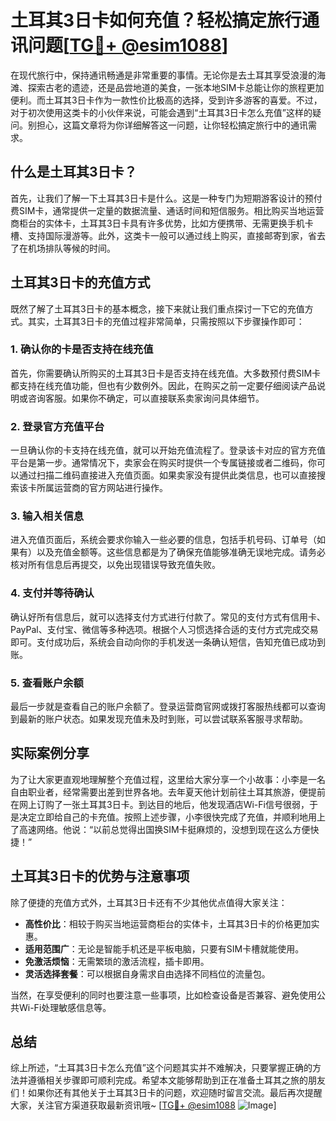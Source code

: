# 土耳其3日卡如何充值？轻松搞定旅行通讯问题[[TG💪+ @esim1088](https://t.me/s/esim1088)]

在现代旅行中，保持通讯畅通是非常重要的事情。无论你是去土耳其享受浪漫的海滩、探索古老的遗迹，还是品尝地道的美食，一张本地SIM卡总能让你的旅程更加便利。而土耳其3日卡作为一款性价比极高的选择，受到许多游客的喜爱。不过，对于初次使用这类卡的小伙伴来说，可能会遇到“土耳其3日卡怎么充值”这样的疑问。别担心，这篇文章将为你详细解答这一问题，让你轻松搞定旅行中的通讯需求。

## 什么是土耳其3日卡？

首先，让我们了解一下土耳其3日卡是什么。这是一种专门为短期游客设计的预付费SIM卡，通常提供一定量的数据流量、通话时间和短信服务。相比购买当地运营商柜台的实体卡，土耳其3日卡具有许多优势，比如方便携带、无需更换手机卡槽、支持国际漫游等。此外，这类卡一般可以通过线上购买，直接邮寄到家，省去了在机场排队等候的时间。

## 土耳其3日卡的充值方式

既然了解了土耳其3日卡的基本概念，接下来就让我们重点探讨一下它的充值方式。其实，土耳其3日卡的充值过程非常简单，只需按照以下步骤操作即可：

### 1. 确认你的卡是否支持在线充值

首先，你需要确认所购买的土耳其3日卡是否支持在线充值。大多数预付费SIM卡都支持在线充值功能，但也有少数例外。因此，在购买之前一定要仔细阅读产品说明或咨询客服。如果你不确定，可以直接联系卖家询问具体细节。

### 2. 登录官方充值平台

一旦确认你的卡支持在线充值，就可以开始充值流程了。登录该卡对应的官方充值平台是第一步。通常情况下，卖家会在购买时提供一个专属链接或者二维码，你可以通过扫描二维码直接进入充值页面。如果卖家没有提供此类信息，也可以直接搜索该卡所属运营商的官方网站进行操作。

### 3. 输入相关信息

进入充值页面后，系统会要求你输入一些必要的信息，包括手机号码、订单号（如果有）以及充值金额等。这些信息都是为了确保充值能够准确无误地完成。请务必核对所有信息后再提交，以免出现错误导致充值失败。

### 4. 支付并等待确认

确认好所有信息后，就可以选择支付方式进行付款了。常见的支付方式有信用卡、PayPal、支付宝、微信等多种选项。根据个人习惯选择合适的支付方式完成交易即可。支付成功后，系统会自动向你的手机发送一条确认短信，告知充值已成功到账。

### 5. 查看账户余额

最后一步就是查看自己的账户余额了。登录运营商官网或拨打客服热线都可以查询到最新的账户状态。如果发现充值未及时到账，可以尝试联系客服寻求帮助。

## 实际案例分享

为了让大家更直观地理解整个充值过程，这里给大家分享一个小故事：小李是一名自由职业者，经常需要出差到世界各地。去年夏天他计划前往土耳其旅游，便提前在网上订购了一张土耳其3日卡。到达目的地后，他发现酒店Wi-Fi信号很弱，于是决定立即给自己的卡充值。按照上述步骤，小李很快完成了充值，并顺利地用上了高速网络。他说：“以前总觉得出国换SIM卡挺麻烦的，没想到现在这么方便快捷！”

## 土耳其3日卡的优势与注意事项

除了便捷的充值方式外，土耳其3日卡还有不少其他优点值得大家关注：

- **高性价比**：相较于购买当地运营商柜台的实体卡，土耳其3日卡的价格更加实惠。
- **适用范围广**：无论是智能手机还是平板电脑，只要有SIM卡槽就能使用。
- **免激活烦恼**：无需繁琐的激活流程，插卡即用。
- **灵活选择套餐**：可以根据自身需求自由选择不同档位的流量包。

当然，在享受便利的同时也要注意一些事项，比如检查设备是否兼容、避免使用公共Wi-Fi处理敏感信息等。

## 总结

综上所述，“土耳其3日卡怎么充值”这个问题其实并不难解决，只要掌握正确的方法并遵循相关步骤即可顺利完成。希望本文能够帮助到正在准备土耳其之旅的朋友们！如果你还有其他关于土耳其3日卡的问题，欢迎随时留言交流。最后再次提醒大家，关注官方渠道获取最新资讯哦~ [[TG💪+ @esim1088](https://t.me/s/esim1088) ![Image](https://i.postimg.cc/4NQfJmqS/Snipaste-2025-05-13-00-14-12.png)]
